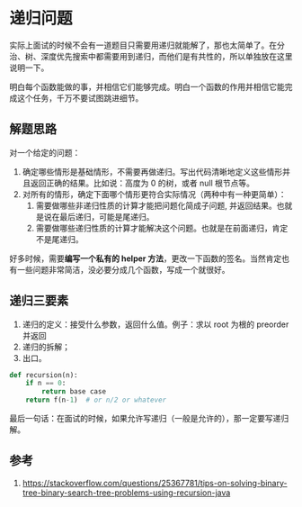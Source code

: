 # 递归问题

实际上面试的时候不会有一道题目只需要用递归就能解了，那也太简单了。在分治、树、深度优先搜索中都需要用到递归，而他们是有共性的，所以单独放在这里说明一下。 

明白每个函数能做的事，并相信它们能够完成。明白一个函数的作用并相信它能完成这个任务，千万不要试图跳进细节。

## 解题思路

对一个给定的问题：

1. 确定哪些情形是基础情形，不需要再做递归。写出代码清晰地定义这些情形并且返回正确的结果。比如说：高度为 0 的树，或者 null 根节点等。
2. 对所有的情形，确定下面哪个情形更符合实际情况（两种中有一种更简单）：
    1. 需要做哪些非递归性质的计算才能把问题化简成子问题, 并返回结果。也就是说在最后递归，可能是尾递归。
	2. 需要做哪些递归性质的计算才能解决这个问题。也就是在前面递归，肯定不是尾递归。

好多时候，需要**编写一个私有的 helper 方法**，更改一下函数的签名。当然肯定也有一些问题非常简洁，没必要分成几个函数，写成一个就很好。

## 递归三要素

1. 递归的定义：接受什么参数，返回什么值。例子：求以 root 为根的 preorder 并返回
2. 递归的拆解；
3. 出口。

```Python
def recursion(n):
    if n == 0:
        return base case
    return f(n-1)  # or n/2 or whatever
```

最后一句话：在面试的时候，如果允许写递归（一般是允许的），那一定要写递归解。

## 参考

1. https://stackoverflow.com/questions/25367781/tips-on-solving-binary-tree-binary-search-tree-problems-using-recursion-java 